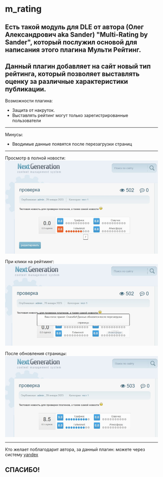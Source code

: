# m_rating

Есть такой модуль для DLE от автора (Олег Александрович aka Sander) "Multi-Rating by Sander", который послужил основой для написания этого плагина Мульти Рейтинг.
-------------------

Данный плагин добавляет на сайт новый тип рейтинга, который позволяет выставлять оценку за различные характеристики публикации.
-------------------

Возможности плагина:
- Защита от накруток.
- Выставлять рейтинг могут только зарегистрированные пользователи

-------------------

Минусы:
- Вводимые данные появятся после перезагрузки страниц

-------------------
Просмотр в полной новости:
![](https://github.com/KachalkinGeorg/m_rating/blob/main/Screenshot_1.jpg?raw=true)

При клики на рейтиинг:
![](https://github.com/KachalkinGeorg/m_rating/blob/main/Screenshot_2.jpg?raw=true)

После обновления страницы:
![](https://github.com/KachalkinGeorg/m_rating/blob/main/Screenshot_3.jpg?raw=true)

-------------------
Кто желает поблагодарит автора, за данный плагин:
можете через систему [yandex](https://yoomoney.ru/to/4100116753512518)

СПАСИБО!
-------------------